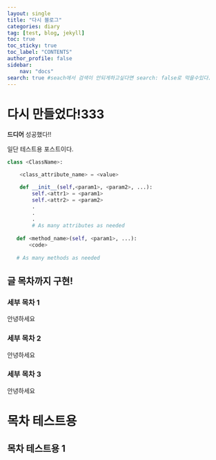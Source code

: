 ```yaml
---
layout: single
title: "다시 블로그"
categories: diary
tag: [test, blog, jekyll]
toc: true
toc_sticky: true
toc_label: "CONTENTS"
author_profile: false
sidebar:
    nav: "docs"
search: true #seach에서 검색이 안되게하고싶다면 search: false로 막을수있다.
---
```

# 다시 만들었다!333

**드디어** 성공했다!!

일단 테스트용 포스트이다.

```python
class <ClassName>:

    <class_attribute_name> = <value>

    def __init__(self,<param1>, <param2>, ...):
        self.<attr1> = <param1>
        self.<attr2> = <param2>
        .
        .
        .
        # As many attributes as needed
    
   def <method_name>(self, <param1>, ...):
       <code>
       
   # As many methods as needed
```
## 글 목차까지 구현!

### 세부 목차 1
안녕하세요
### 세부 목차 2
안녕하세요
### 세부 목차 3
안녕하세요

# 목차 테스트용
## 목차 테스트용 1